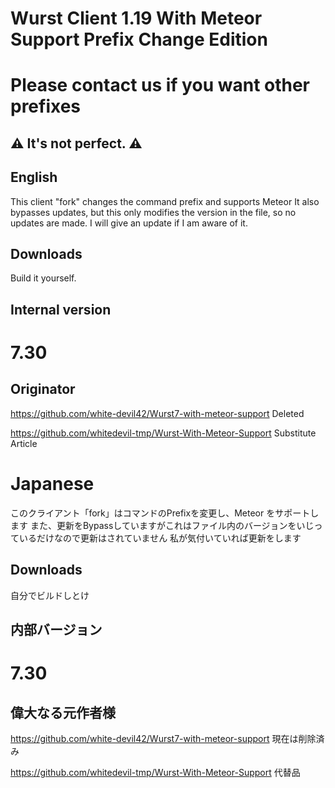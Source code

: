 # Wurst Client 1.19 With Meteor Support Prefix Change Edition
# Please contact us if you want other prefixes

## ⚠ It's not perfect. ⚠

## English

This client "fork" changes the command prefix and supports Meteor
It also bypasses updates, but this only modifies the version in the file, so no updates are made.
I will give an update if I am aware of it.

## Downloads

Build it yourself.

## Internal version
# 7.30


## Originator
https://github.com/white-devil42/Wurst7-with-meteor-support Deleted

https://github.com/whitedevil-tmp/Wurst-With-Meteor-Support Substitute Article
# Japanese

このクライアント「fork」はコマンドのPrefixを変更し、Meteor をサポートします
また、更新をBypassしていますがこれはファイル内のバージョンをいじっているだけなので更新はされていません
私が気付いていれば更新をします

## Downloads

自分でビルドしとけ

## 内部バージョン
# 7.30


## 偉大なる元作者様
https://github.com/white-devil42/Wurst7-with-meteor-support 現在は削除済み

https://github.com/whitedevil-tmp/Wurst-With-Meteor-Support 代替品
